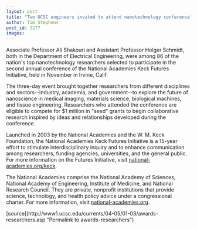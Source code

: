 ```yaml
---
layout: post
title: "Two UCSC engineers invited to attend nanotechnology conference"
author: Tim Stephens
post_id: 3277
images:
---
```


<a name="content" id="content"></a>
<p>
  Associate Professor Ali Shakouri and Assistant Professor Holger Schmidt, both in the Department of Electrical Engineering, were among 86 of the nation's top nanotechnology researchers selected to participate in the second annual conference of the National Academies Keck Futures Initiative, held in November in Irvine, Calif.
</p>
<p>
  The three-day event brought together researchers from different disciplines and sectors--industry, academia, and government--to explore the future of nanoscience in medical imaging, materials science, biological machines, and tissue engineering. Researchers who attended the conference are eligible to compete for $1 million in "seed" grants to begin collaborative research inspired by ideas and relationships developed during the conference.
</p>
<p>
  Launched in 2003 by the National Academies and the W. M. Keck Foundation, the National Academies Keck Futures Initiative is a 15-year effort to stimulate interdisciplinary inquiry and to enhance communication among researchers, funding agencies, universities, and the general public. For more information on the Futures Initiative, visit <a href="http://national-academies.org/keck">national-academies.org/keck</a>.
</p>
<p>
  The National Academies comprise the National Academy of Sciences, National Academy of Engineering, Institute of Medicine, and National Research Council. They are private, nonprofit institutions that provide science, technology, and health policy advice under a congressional charter. For more information, visit <a href="http://national-academies.org">national-academies.org</a>.
</p>
[source](http://www1.ucsc.edu/currents/04-05/01-03/awards-researchers.asp "Permalink to awards-researchers")
